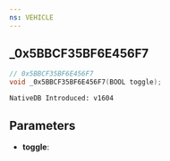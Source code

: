 ```yaml
---
ns: VEHICLE
---
```

## _0x5BBCF35BF6E456F7

```c
// 0x5BBCF35BF6E456F7
void _0x5BBCF35BF6E456F7(BOOL toggle);
```

```
NativeDB Introduced: v1604
```

## Parameters
* **toggle**:
